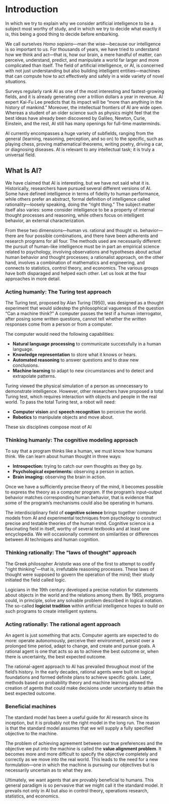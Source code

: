 # Introduction

In which we try to explain why we consider artificial intelligence to be a subject most worthy of study, and in which we try to decide what exactly it is, this being a good thing to decide before embarking.

We call ourselves *Homo sapiens*—man the wise—because our intelligence is so important to us. For thousands of years, we have tried to understand how we think and act—that is, how our brain, a mere handful of matter, can perceive, understand, predict, and manipulate a world far larger and more complicated than itself. The field of artificial intelligence, or AI, is concerned with not just understanding but also building intelligent entities—machines that can compute how to act effectively and safely in a wide variety of novel situations.

Surveys regularly rank AI as one of the most interesting and fastest-growing fields, and it is already generating over a trillion dollars a year in revenue. AI expert Kai-Fu Lee predicts that its impact will be “more than anything in the history of mankind.” Moreover, the intellectual frontiers of AI are wide open. Whereas a student of an older science such as physics might feel that the best ideas have already been discovered by Galileo, Newton, Curie, Einstein, and the rest, AI still has many openings for full-time masterminds.

AI currently encompasses a huge variety of subfields, ranging from the general (learning, reasoning, perception, and so on) to the specific, such as playing chess, proving mathematical theorems, writing poetry, driving a car, or diagnosing diseases. AI is relevant to any intellectual task; it is truly a universal field.

## What Is AI?

We have claimed that AI is interesting, but we have not said what it is. Historically, researchers have pursued several different versions of AI. Some have defined intelligence in terms of fidelity to human performance, while others prefer an abstract, formal definition of intelligence called rationality—loosely speaking, doing the “right thing.” The subject matter itself also varies: some consider intelligence to be a property of internal thought processes and reasoning, while others focus on intelligent behavior, an external characterization.

From these two dimensions—human vs. rational and thought vs. behavior—there are four possible combinations, and there have been adherents and research programs for all four. The methods used are necessarily different: the pursuit of human-like intelligence must be in part an empirical science related to psychology, involving observations and hypotheses about actual human behavior and thought processes; a rationalist approach, on the other hand, involves a combination of mathematics and engineering, and connects to statistics, control theory, and economics. The various groups have both disparaged and helped each other. Let us look at the four approaches in more detail.

###  Acting humanly: The Turing test approach

The Turing test, proposed by Alan Turing (1950), was designed as a thought experiment that would sidestep the philosophical vagueness of the question “Can a machine think?” A computer passes the test if a human interrogator, after posing some written questions, cannot tell whether the written responses come from a person or from a computer.

The computer would need the following capabilities:
- **Natural language processing** to communicate successfully in a human language.
- **Knowledge representation** to store what it knows or hears.
- **Automated reasoning** to answer questions and to draw new conclusions.
- **Machine learning** to adapt to new circumstances and to detect and extrapolate patterns.

Turing viewed the physical simulation of a person as unnecessary to demonstrate intelligence. However, other researchers have proposed a total Turing test, which requires interaction with objects and people in the real world. To pass the total Turing test, a robot will need:
- **Computer vision** and **speech recognition** to perceive the world.
- **Robotics** to manipulate objects and move about.

These six disciplines compose most of AI


###  Thinking humanly: The cognitive modeling approach

To say that a program thinks like a human, we must know how humans think. We can learn about human thought in three ways:
- **Introspection:** trying to catch our own thoughts as they go by.
- **Psychological experiments:** observing a person in action.
- **Brain imaging:** observing the brain in action.

Once we have a sufficiently precise theory of the mind, it becomes possible to express the theory as a computer program. If the program’s input–output behavior matches corresponding human behavior, that is evidence that some of the program’s mechanisms could also be operating in humans.

The interdisciplinary field of **cognitive science** brings together computer models from AI and experimental techniques from psychology to construct precise and testable theories of the human mind. Cognitive science is a fascinating field in itself, worthy of several textbooks and at least one encyclopedia. We will occasionally comment on similarities or differences between AI techniques and human cognition.

###  Thinking rationally: The "laws of thought" approach

The Greek philosopher Aristotle was one of the first to attempt to codify "right thinking"—that is, irrefutable reasoning processes. These laws of thought were supposed to govern the operation of the mind; their study initiated the field called logic.

Logicians in the 19th century developed a precise notation for statements about objects in the world and the relations among them. By 1965, programs could, in principle, solve any solvable problem described in logical notation. The so-called **logicist tradition** within artificial intelligence hopes to build on such programs to create intelligent systems.

###  Acting rationally: The rational agent approach

An agent is just something that acts. Computer agents are expected to do more: operate autonomously, perceive their environment, persist over a prolonged time period, adapt to change, and create and pursue goals. A rational agent is one that acts so as to achieve the best outcome or, when there is uncertainty, the best expected outcome.

The rational-agent approach to AI has prevailed throughout most of the field’s history. In the early decades, rational agents were built on logical foundations and formed definite plans to achieve specific goals. Later, methods based on probability theory and machine learning allowed the creation of agents that could make decisions under uncertainty to attain the best expected outcome.

###  Beneficial machines

The standard model has been a useful guide for AI research since its inception, but it is probably not the right model in the long run. The reason is that the standard model assumes that we will supply a fully specified objective to the machine.

The problem of achieving agreement between our true preferences and the objective we put into the machine is called the **value alignment problem**. It becomes more and more difficult to specify the objective completely and correctly as we move into the real world. This leads to the need for a new formulation—one in which the machine is pursuing our objectives but is necessarily uncertain as to what they are.

Ultimately, we want agents that are provably beneficial to humans. This general paradigm is so pervasive that we might call it the standard model. It prevails not only in AI but also in control theory, operations research, statistics, and economics.
